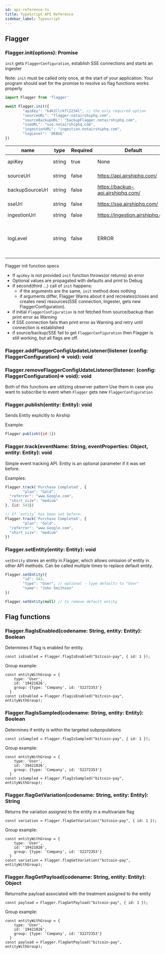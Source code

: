 ```yaml
---
id: api-reference-ts
title: TypeScript API Reference
sidebar_label: Typescript
---
```


## Flagger
### Flagger.init(options): Promise<FlaggerInstance>

`init` gets `FlaggerConfiguration`, establish SSE connections and starts an ingester

Note: `init` must be called only once, at the start of your application. Your program should wait for the promise to resolve so flag functions works properly

```javascript
import Flagger from 'flagger'

await Flagger.init({
        "apiKey": "k4k3llrkfl2234l", // the only required option
        "sourceURL": "flagger.notairshiphq.com",
        "sourceBackupURL": "backupFlagger.notairshiphq.com",
        "sseURL": "sse.notairshiphq.com",
        "ingestionURL": "ingestion.notairshiphq.com",
        "logLevel": 'DEBUG'
})
```

| name            | type   | Required | Default                           | Description                                                                                             |
| --------------- | ------ | -------- | --------------------------------- | ------------------------------------------------------------------------------------------------------- |
| apiKey          | string | true     | None                              | API key to an environment                                                                               |
| sourceUrl       | string | false    | https://api.airshiphq.com/        | URL to get FlaggerConfiguration                                                                         |
| backupSourceUrl | string | false    | https://backup-api.airshiphq.com/ | backup URL to get FlaggerConfiguration                                                                  |
| sseUrl          | string | false    | https://sse.airshiphq.com/        | URL for real-time updates via sse                                                                       |
| ingestionUrl    | string | false    | https://ingestion.airshiphq.com   | URL for ingestion                                                                                       |
| logLevel        | string | false    | ERROR                             | set up log level: ERROR, WARN, DEBUG. Debug is the most verbose level and includes all Network requests |

Flagger init function specs
- If `apiKey` is not provided `init` function throws(or returns) an error
- Optional values are propagated with defaults and print to Debug
- if second(third …) call of `init` happens:
    - if the arguments are the same, `init` method does nothing
    - if arguments differ, Flagger Warns about it and recreates(closes and creates new) resources(SSE connection, Ingester, gets new FlaggerConfiguration).
- if initial `FlaggerConfiguration` is not fetched from source/backup than print error as Warning
- if SSE connection fails than print error as Warning and retry until connection is established
- if source/backup/SSE fail to get `FlaggerConfiguration` then Flagger is still working, but all flags are off.


### Flagger.addFlaggerConfigUpdateListener(listener (config: FlaggerConfiguration) ⇒ void): void
### Flagger.removeFlaggerConfigUdateListener(listener: (config: FlaggerConfiguration)⇒ void): void

Both of this functions are utilizing observer pattern
Use them in case you want to subscribe to event when `Flagger` gets new `FlaggerConfiguration`



### Flagger.publish(entity: Entity): void

Sends Entity explicitly to Airship

Example:
```javascript
Flagger.publish({id:1})
```


### Flagger.track(eventName: String, eventProperties: Object, entity: Entity): void

Simple event tracking API.
Entity is an optional parameter if it was set before.

Examples:
```javascript
Flagger.track('Purchase Completed', {
        "plan": "Gold",
  "referrer": "www.Google.com",
  "shirt_size": "medium"
}, {id: 543})

// If `entity` has been set before:
Flagger.track('Purchase Completed', {
        "plan": "Gold",
  "referrer": "www.Google.com",
  "shirt_size": "medium"
})
```

### Flagger.setEntity(entity: Entity): void

`setEntity` stores an entity in Flagger, which allows omission of entity in other API methods. Can be called multiple times to replace default entity.

```javascript
Flagger.setEntity({
        "id": 543,
        "type": "User", // optional - type defaults to "User"
        "name": "John Smithson"
})

Flagger.setEntity(null) // to remove default entity
```

## Flag functions
### Flagger.flagIsEnabled(codename: String, entity: Entity): Boolean

Determines if flag is enabled for entity.

    const isEnabled = Flagger.flagIsEnabled("bitcoin-pay", { id: 1 });

Group example:

    const entityWithGroup = {
        type: 'User',
        id: '19421826',
        group: {type: 'Company', id: '52272353'}
      }
    const isEnabled = Flagger.flagisEnabled("bitcoin-pay", entityWithGroup);



### Flagger.flagIsSampled(codename: String, entity: Entity): Boolean

Determines if entity is within the targeted subpopulations

    const isSampled = Flagger.flagIsSampled("bitcoin-pay", { id: 1 });

Group example:

    const entityWithGroup = {
        type: 'User',
        id: '19421826',
        group: {type: 'Company', id: '52272353'}
      }
    const isSampled = Flagger.flagIsSampled("bitcoin-pay", entityWithGroup);


### Flagger.flagGetVariation(codename: String, entity: Entity): String

Returns the variation assigned to the entity in a multivariate flag

    const variation = Flagger.flagGetVariation("bitcoin-pay", { id: 1 });

Group example:

    const entityWithGroup = {
        type: 'User',
        id: '19421826',
        group: {type: 'Company', id: '52272353'}
      }
    const variation = Flagger.flagGetVariation("bitcoin-pay", entityWithGroup);



### Flagger.flagGetPayload(codename: String, entity: Entity): Object

Returnsthe payload associated with the treatment assigned to the entity

    const payload = Flagger.flagGetPayload("bitcoin-pay", { id: 1 });

Group example:

    const entityWithGroup = {
        type: 'User',
        id: '19421826',
        group: {type: 'Company', id: '52272353'}
      }
    const payload = Flagger.flagGetPayload("bitcoin-pay", entityWithGroup);